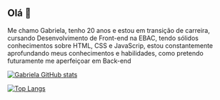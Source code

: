 ## Olá  👋

 Me chamo Gabriela, tenho 20 anos e estou em transição de carreira, cursando Desenvolvimento de Front-end na EBAC, tendo sólidos conhecimentos sobre HTML, CSS e JavaScrip, estou constantemente aprofundando meus conhecimentos e habilidades, como pretendo futuramente me aperfeiçoar em Back-end 

[![Gabriela GitHub stats](https://github-readme-stats.vercel.app/api?username=gabrosso)](https://github.com/anuraghazra/github-readme-stats)

[![Top Langs](httpsgithub-readme-stats.vercel.appapitop-langsusername=gabrosso&layout=compact)](httpsgithub.comanuraghazragithub-readme-stats)


